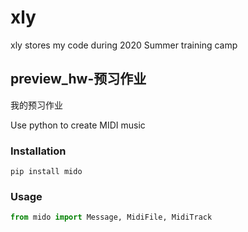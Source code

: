 # xly

xly stores my code during 2020 Summer training camp

## preview_hw-预习作业
我的预习作业

Use python to create MIDI music

### Installation

```
pip install mido
```

### Usage
```python
from mido import Message, MidiFile, MidiTrack
```